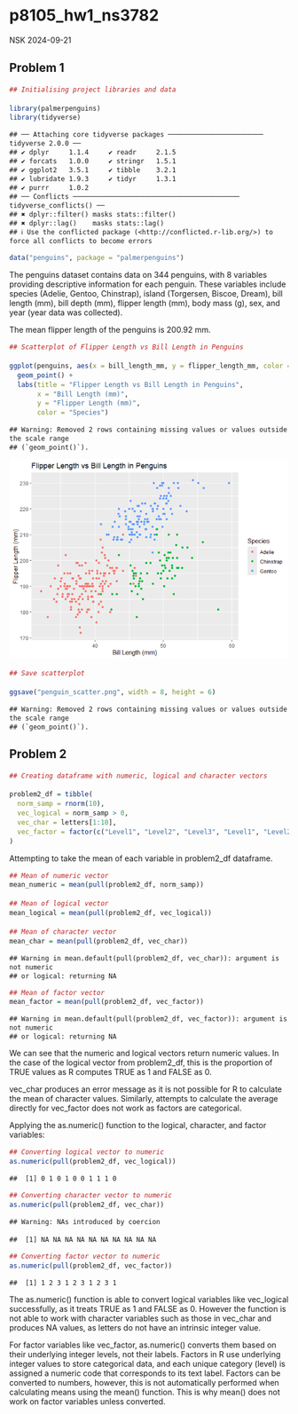 p8105_hw1_ns3782
================
NSK
2024-09-21

## Problem 1

``` r
## Initialising project libraries and data

library(palmerpenguins)
library(tidyverse)
```

    ## ── Attaching core tidyverse packages ──────────────────────── tidyverse 2.0.0 ──
    ## ✔ dplyr     1.1.4     ✔ readr     2.1.5
    ## ✔ forcats   1.0.0     ✔ stringr   1.5.1
    ## ✔ ggplot2   3.5.1     ✔ tibble    3.2.1
    ## ✔ lubridate 1.9.3     ✔ tidyr     1.3.1
    ## ✔ purrr     1.0.2     
    ## ── Conflicts ────────────────────────────────────────── tidyverse_conflicts() ──
    ## ✖ dplyr::filter() masks stats::filter()
    ## ✖ dplyr::lag()    masks stats::lag()
    ## ℹ Use the conflicted package (<http://conflicted.r-lib.org/>) to force all conflicts to become errors

``` r
data("penguins", package = "palmerpenguins")
```

The penguins dataset contains data on 344 penguins, with 8 variables
providing descriptive information for each penguin. These variables
include species (Adelie, Gentoo, Chinstrap), island (Torgersen, Biscoe,
Dream), bill length (mm), bill depth (mm), flipper length (mm), body
mass (g), sex, and year (year data was collected).

The mean flipper length of the penguins is 200.92 mm.

``` r
## Scatterplot of Flipper Length vs Bill Length in Penguins

ggplot(penguins, aes(x = bill_length_mm, y = flipper_length_mm, color = species)) +
  geom_point() +
  labs(title = "Flipper Length vs Bill Length in Penguins",
       x = "Bill Length (mm)",
       y = "Flipper Length (mm)",
       color = "Species")
```

    ## Warning: Removed 2 rows containing missing values or values outside the scale range
    ## (`geom_point()`).

![](p8105_hw1_ns3782_files/figure-gfm/penguins_scatterplot-1.png)<!-- -->

``` r
## Save scatterplot

ggsave("penguin_scatter.png", width = 8, height = 6)
```

    ## Warning: Removed 2 rows containing missing values or values outside the scale range
    ## (`geom_point()`).

## Problem 2

``` r
## Creating dataframe with numeric, logical and character vectors

problem2_df = tibble(
  norm_samp = rnorm(10),
  vec_logical = norm_samp > 0,
  vec_char = letters[1:10],
  vec_factor = factor(c("Level1", "Level2", "Level3", "Level1", "Level2", "Level3", "Level1", "Level2", "Level3", "Level1"))
)
```

Attempting to take the mean of each variable in problem2_df dataframe.

``` r
## Mean of numeric vector
mean_numeric = mean(pull(problem2_df, norm_samp))

## Mean of logical vector
mean_logical = mean(pull(problem2_df, vec_logical))

## Mean of character vector
mean_char = mean(pull(problem2_df, vec_char))
```

    ## Warning in mean.default(pull(problem2_df, vec_char)): argument is not numeric
    ## or logical: returning NA

``` r
## Mean of factor vector
mean_factor = mean(pull(problem2_df, vec_factor))
```

    ## Warning in mean.default(pull(problem2_df, vec_factor)): argument is not numeric
    ## or logical: returning NA

We can see that the numeric and logical vectors return numeric values.
In the case of the logical vector from problem2_df, this is the
proportion of TRUE values as R computes TRUE as 1 and FALSE as 0.

vec_char produces an error message as it is not possible for R to
calculate the mean of character values. Similarly, attempts to calculate
the average directly for vec_factor does not work as factors are
categorical.

Applying the as.numeric() function to the logical, character, and factor
variables:

``` r
## Converting logical vector to numeric
as.numeric(pull(problem2_df, vec_logical))
```

    ##  [1] 0 1 0 1 0 0 1 1 1 0

``` r
## Converting character vector to numeric
as.numeric(pull(problem2_df, vec_char))
```

    ## Warning: NAs introduced by coercion

    ##  [1] NA NA NA NA NA NA NA NA NA NA

``` r
## Converting factor vector to numeric
as.numeric(pull(problem2_df, vec_factor))
```

    ##  [1] 1 2 3 1 2 3 1 2 3 1

The as.numeric() function is able to convert logical variables like
vec_logical successfully, as it treats TRUE as 1 and FALSE as 0. However
the function is not able to work with character variables such as those
in vec_char and produces NA values, as letters do not have an intrinsic
integer value.

For factor variables like vec_factor, as.numeric() converts them based
on their underlying integer levels, not their labels. Factors in R use
underlying integer values to store categorical data, and each unique
category (level) is assigned a numeric code that corresponds to its text
label. Factors can be converted to numbers, however, this is not
automatically performed when calculating means using the mean()
function. This is why mean() does not work on factor variables unless
converted.
